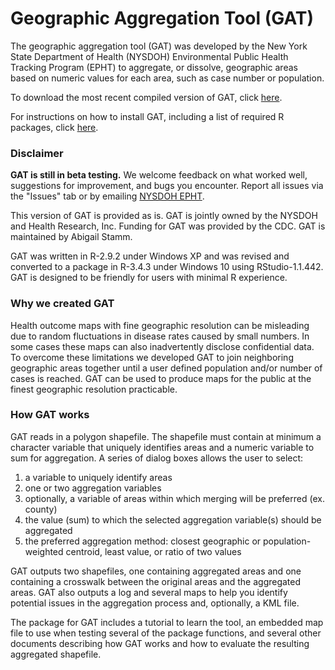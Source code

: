 # Geographic Aggregation Tool (GAT)

The geographic aggregation tool (GAT) was developed by the New York State Department of Health (NYSDOH) Environmental Public Health Tracking Program (EPHT) to aggregate, or dissolve, geographic areas based on numeric values for each area, such as case number or population.

To download the most recent compiled version of GAT, click [here](compiles/gatpkg_1.60.3.tar.gz?raw=TRUE). 

For instructions on how to install GAT, including a list of required R packages, click [here](compiles/gat_install_instructions.pdf).

### Disclaimer

**GAT is still in beta testing.** We welcome feedback on what worked well, suggestions for improvement, and bugs you encounter. Report all issues via the "Issues" tab or by emailing [NYSDOH EPHT](mailto:epht@health.ny.gov?subject=[GAT]).

This version of GAT is provided as is. GAT is jointly owned by the NYSDOH and Health Research, Inc. Funding for GAT was provided by the CDC. GAT is maintained by Abigail Stamm. 

GAT was written in R-2.9.2 under Windows XP and was revised and converted to a package in R-3.4.3 under Windows 10 using RStudio-1.1.442. GAT is designed to be friendly for users with minimal R experience.

### Why we created GAT

Health outcome maps with fine geographic resolution can be misleading due to 
random fluctuations in disease rates caused by small numbers. In some cases 
these maps can also inadvertently disclose confidential data. To overcome 
these limitations we developed GAT to join neighboring geographic areas 
together until a user defined population and/or number of cases is reached. 
GAT can be used to produce maps for the public at the finest geographic 
resolution practicable.

### How GAT works

GAT reads in a polygon shapefile. The shapefile must contain at minimum a character variable that uniquely identifies areas and a numeric variable to sum for aggregation. A series of dialog boxes allows the user to select: 

1. a variable to uniquely identify areas
2. one or two aggregation variables
3. optionally, a variable of areas within which merging will be preferred (ex. county)
4. the value (sum) to which the selected aggregation variable(s) should be aggregated
5. the preferred aggregation method: closest geographic or population-weighted centroid, least value, or ratio of two values

GAT outputs two shapefiles, one containing aggregated areas and one containing a crosswalk between the original areas and the aggregated areas. GAT also outputs a log and several maps to help you identify potential issues in the aggregation process and, optionally, a KML file.

The package for GAT includes a tutorial to learn the tool, an embedded map file to use when testing several of the package functions, and several other documents describing how GAT works and how to evaluate the resulting aggregated shapefile.


